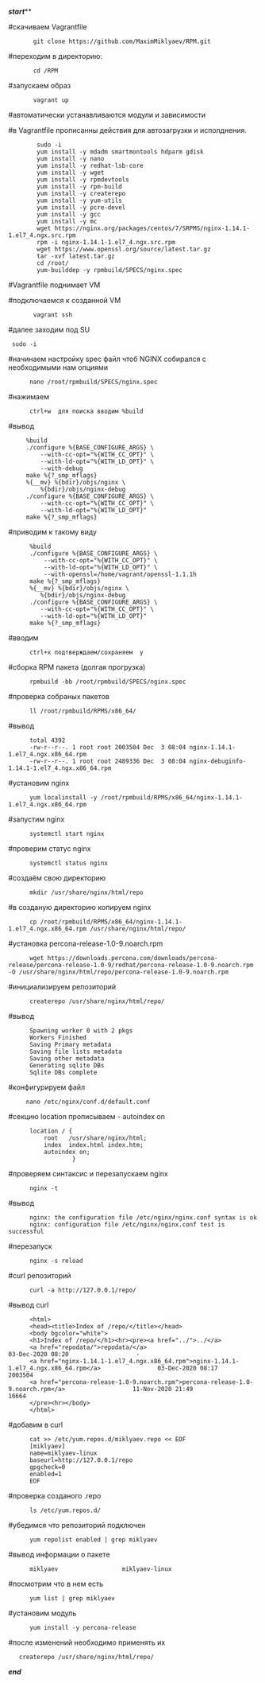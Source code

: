 *******start*********

#скачиваем Vagrantfile

           git clone https://github.com/MaximMiklyaev/RPM.git

#переходим в директорию:

           cd /RPM

#запускаем образ

           vagrant up

#автоматически устанавливаются модули и зависимости 

#в Vagrantfile прописанны действия для автозагрузки и исполднения.
            
            sudo -i
            yum install -y mdadm smartmontools hdparm gdisk
            yum install -y nano
            yum install -y redhat-lsb-core
            yum install -y wget
            yum install -y rpmdevtools
            yum install -y rpm-build
            yum install -y createrepo
            yum install -y yum-utils
            yum install -y pcre-devel
            yum install -y gcc
            yum install -y mc
            wget https://nginx.org/packages/centos/7/SRPMS/nginx-1.14.1-1.el7_4.ngx.src.rpm
            rpm -i nginx-1.14.1-1.el7_4.ngx.src.rpm
            wget https://www.openssl.org/source/latest.tar.gz
            tar -xvf latest.tar.gz
            cd /root/
            yum-builddep -y rpmbuild/SPECS/nginx.spec 


#Vagrantfile поднимает VM

#подключаемся к созданной VM

           vagrant ssh

#далее заходим под SU

     sudo -i

#начинаем настройку spec файл чтоб NGINX собирался с необходимыми нам опциями 
          	
          nano /root/rpmbuild/SPECS/nginx.spec

#нажимаем

          ctrl+w  для поиска вводим %build

#вывод 

         %build
         ./configure %{BASE_CONFIGURE_ARGS} \
             --with-cc-opt="%{WITH_CC_OPT}" \
             --with-ld-opt="%{WITH_LD_OPT}" \
             --with-debug
         make %{?_smp_mflags}
         %{__mv} %{bdir}/objs/nginx \
             %{bdir}/objs/nginx-debug
         ./configure %{BASE_CONFIGURE_ARGS} \
             --with-cc-opt="%{WITH_CC_OPT}" \
             --with-ld-opt="%{WITH_LD_OPT}"
         make %{?_smp_mflags}

#приводим к такому виду

          %build
          ./configure %{BASE_CONFIGURE_ARGS} \
              --with-cc-opt="%{WITH_CC_OPT}" \
              --with-ld-opt="%{WITH_LD_OPT}" \
              --with-openssl=/home/vagrant/openssl-1.1.1h
          make %{?_smp_mflags}
          %{__mv} %{bdir}/objs/nginx \
             %{bdir}/objs/nginx-debug
          ./configure %{BASE_CONFIGURE_ARGS} \
             --with-cc-opt="%{WITH_CC_OPT}" \
             --with-ld-opt="%{WITH_LD_OPT}"
          make %{?_smp_mflags}

#вводим

          ctrl+x подтверждаем/сохраняем  y

#сборка RPM пакета (долгая прогрузка)

          rpmbuild -bb /root/rpmbuild/SPECS/nginx.spec

#проверка собраных пакетов

          ll /root/rpmbuild/RPMS/x86_64/

#вывод

          total 4392
          -rw-r--r--. 1 root root 2003504 Dec  3 08:04 nginx-1.14.1-1.el7_4.ngx.x86_64.rpm
          -rw-r--r--. 1 root root 2489336 Dec  3 08:04 nginx-debuginfo-1.14.1-1.el7_4.ngx.x86_64.rpm

#установим nginx

          yum localinstall -y /root/rpmbuild/RPMS/x86_64/nginx-1.14.1-1.el7_4.ngx.x86_64.rpm

#запустим nginx

          systemctl start nginx

#проверим статус nginx

          systemctl status nginx

#создаём свою директорию 

          mkdir /usr/share/nginx/html/repo

#в созданую директорию копируем nginx

          cp /root/rpmbuild/RPMS/x86_64/nginx-1.14.1-1.el7_4.ngx.x86_64.rpm /usr/share/nginx/html/repo/

#установка percona-release-1.0-9.noarch.rpm

          wget https://downloads.percona.com/downloads/percona-release/percona-release-1.0-9/redhat/percona-release-1.0-9.noarch.rpm -O /usr/share/nginx/html/repo/percona-release-1.0-9.noarch.rpm

#инициализируем репозиторий

          createrepo /usr/share/nginx/html/repo/

#вывод

          Spawning worker 0 with 2 pkgs
          Workers Finished
          Saving Primary metadata
          Saving file lists metadata
          Saving other metadata
          Generating sqlite DBs
          Sqlite DBs complete


#конфигурируем файл 

         nano /etc/nginx/conf.d/default.conf 

#секцию location прописываем - autoindex on

          location / {
              root   /usr/share/nginx/html;
              index  index.html index.htm;
              autoindex on;
                      }

#проверяем синтаксис и перезапускаем nginx

          nginx -t
#вывод

          nginx: the configuration file /etc/nginx/nginx.conf syntax is ok
          nginx: configuration file /etc/nginx/nginx.conf test is successful

#перезапуск

          nginx -s reload

#curl репозиторий

          curl -a http://127.0.0.1/repo/

#вывод curl

          <html>
          <head><title>Index of /repo/</title></head>
          <body bgcolor="white">
          <h1>Index of /repo/</h1><hr><pre><a href="../">../</a>
          <a href="repodata/">repodata/</a>                                          03-Dec-2020 08:20                   -
          <a href="nginx-1.14.1-1.el7_4.ngx.x86_64.rpm">nginx-1.14.1-1.el7_4.ngx.x86_64.rpm</a>                03-Dec-2020 08:17             2003504
          <a href="percona-release-1.0-9.noarch.rpm">percona-release-1.0-9.noarch.rpm</a>                   11-Nov-2020 21:49               16664
          </pre><hr></body>
          </html>


#добавим в curl

          cat >> /etc/yum.repos.d/miklyaev.repo << EOF
          [miklyaev]
          name=miklyaev-linux
          baseurl=http://127.0.0.1/repo
          gpgcheck=0
          enabled=1
          EOF

#проверка созданого .repo

          ls /etc/yum.repos.d/

#убедимся что репозиторий подключен

          yum repolist enabled | grep miklyaev

#вывод информации о пакете 

          miklyaev                  miklyaev-linux 

#посмотрим что в нем есть

          yum list | grep miklyaev

#установим модуль

          yum install -y percona-release	

#после изменений необходимо применять их

       createrepo /usr/share/nginx/html/repo/

*********end*********